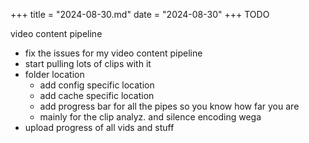+++
title = "2024-08-30.md"
date = "2024-08-30"
+++
TODO

video content pipeline
- fix the issues for my video content pipeline
- start pulling lots of clips with it
- folder location
	- add config specific location
	- add cache specific location
	- add progress bar for all the pipes so you know how far you are 
	- mainly for the clip analyz. and silence encoding
wega
- upload progress of all vids and stuff